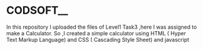 # CODSOFT__
In this repository I uploaded the files of Level1 Task3 ,here I was assigned to make a Calculator. So ,I created a simple calculator using HTML ( Hyper Text Markup Language) and CSS ( Cascading Style Sheet) and javascript
